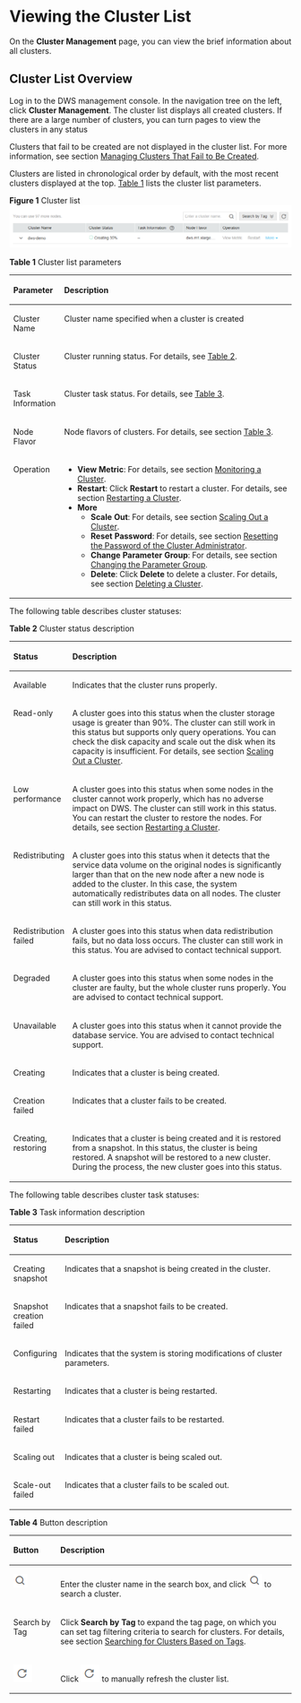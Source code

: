 # Viewing the Cluster List<a name="dws_01_0020"></a>

On the  **Cluster Management**  page, you can view the brief information about all clusters.

## Cluster List Overview<a name="section1864014116328"></a>

Log in to the DWS management console. In the navigation tree on the left, click  **Cluster Management**. The cluster list displays all created clusters. If there are a large number of clusters, you can turn pages to view the clusters in any status

Clusters that fail to be created are not displayed in the cluster list. For more information, see section  [Managing Clusters That Fail to Be Created](managing-clusters-that-fail-to-be-created.md).

Clusters are listed in chronological order by default, with the most recent clusters displayed at the top.  [Table 1](#table3950169215120)  lists the cluster list parameters.

**Figure  1**  Cluster list<a name="fig424813487315"></a>  
![](figures/cluster-list.png "cluster-list")

**Table  1**  Cluster list parameters

<a name="table3950169215120"></a>
<table><thead align="left"><tr id="row2555468715120"><th class="cellrowborder" valign="top" width="18%" id="mcps1.2.3.1.1"><p id="p4021197415120"><a name="p4021197415120"></a><a name="p4021197415120"></a><strong id="b44458202184919"><a name="b44458202184919"></a><a name="b44458202184919"></a>Parameter</strong></p>
</th>
<th class="cellrowborder" valign="top" width="82%" id="mcps1.2.3.1.2"><p id="p3594448915120"><a name="p3594448915120"></a><a name="p3594448915120"></a><strong id="b4530545184410"><a name="b4530545184410"></a><a name="b4530545184410"></a>Description</strong></p>
</th>
</tr>
</thead>
<tbody><tr id="row3067086316226"><td class="cellrowborder" valign="top" width="18%" headers="mcps1.2.3.1.1 "><p id="p4535230516226"><a name="p4535230516226"></a><a name="p4535230516226"></a>Cluster Name</p>
</td>
<td class="cellrowborder" valign="top" width="82%" headers="mcps1.2.3.1.2 "><p id="p186225616226"><a name="p186225616226"></a><a name="p186225616226"></a>Cluster name specified when a cluster is created</p>
</td>
</tr>
<tr id="row4848715816226"><td class="cellrowborder" valign="top" width="18%" headers="mcps1.2.3.1.1 "><p id="p2038980616226"><a name="p2038980616226"></a><a name="p2038980616226"></a>Cluster Status</p>
</td>
<td class="cellrowborder" valign="top" width="82%" headers="mcps1.2.3.1.2 "><p id="p4372926616226"><a name="p4372926616226"></a><a name="p4372926616226"></a>Cluster running status. For details, see <a href="#table344018476323">Table 2</a>.</p>
</td>
</tr>
<tr id="row79178716226"><td class="cellrowborder" valign="top" width="18%" headers="mcps1.2.3.1.1 "><p id="p336023416226"><a name="p336023416226"></a><a name="p336023416226"></a>Task Information</p>
</td>
<td class="cellrowborder" valign="top" width="82%" headers="mcps1.2.3.1.2 "><p id="p4130844516226"><a name="p4130844516226"></a><a name="p4130844516226"></a>Cluster task status. For details, see <a href="#table14807124711323">Table 3</a>.</p>
</td>
</tr>
<tr id="row3434627416226"><td class="cellrowborder" valign="top" width="18%" headers="mcps1.2.3.1.1 "><p id="p3691952116226"><a name="p3691952116226"></a><a name="p3691952116226"></a>Node Flavor</p>
</td>
<td class="cellrowborder" valign="top" width="82%" headers="mcps1.2.3.1.2 "><p id="p4620786916226"><a name="p4620786916226"></a><a name="p4620786916226"></a>Node flavors of clusters. For details, see section <a href="creating-a-cluster.md#table111901234141316">Table 3</a>.</p>
</td>
</tr>
<tr id="row1241899616226"><td class="cellrowborder" valign="top" width="18%" headers="mcps1.2.3.1.1 "><p id="p3154882516226"><a name="p3154882516226"></a><a name="p3154882516226"></a>Operation</p>
</td>
<td class="cellrowborder" valign="top" width="82%" headers="mcps1.2.3.1.2 "><a name="ul8157907161719"></a><a name="ul8157907161719"></a><ul id="ul8157907161719"><li><strong id="b3717750114317"><a name="b3717750114317"></a><a name="b3717750114317"></a>View Metric</strong>: For details, see section <a href="monitoring-a-cluster.md">Monitoring a Cluster</a>.</li><li><strong id="b132715820439"><a name="b132715820439"></a><a name="b132715820439"></a>Restart</strong>: Click <span class="uicontrol" id="uicontrol5732216124314"><a name="uicontrol5732216124314"></a><a name="uicontrol5732216124314"></a><b>Restart</b></span> to restart a cluster. For details, see section <a href="restarting-a-cluster.md">Restarting a Cluster</a>.</li><li><strong id="b423334017439"><a name="b423334017439"></a><a name="b423334017439"></a>More</strong><a name="ul63475607161741"></a><a name="ul63475607161741"></a><ul id="ul63475607161741"><li><strong id="b513911834416"><a name="b513911834416"></a><a name="b513911834416"></a>Scale Out</strong>: For details, see section <a href="scaling-out-a-cluster.md">Scaling Out a Cluster</a>.</li><li><strong id="b1139053664418"><a name="b1139053664418"></a><a name="b1139053664418"></a>Reset Password</strong>: For details, see section <a href="resetting-the-password-of-the-cluster-administrator.md">Resetting the Password of the Cluster Administrator</a>.</li><li><strong id="b987553454510"><a name="b987553454510"></a><a name="b987553454510"></a>Change Parameter Group</strong>: For details, see section <a href="managing-parameter-groups.md#section2615131874812">Changing the Parameter Group</a>.</li><li><strong id="b205001347124511"><a name="b205001347124511"></a><a name="b205001347124511"></a>Delete</strong>: Click <strong id="b20968165112457"><a name="b20968165112457"></a><a name="b20968165112457"></a>Delete</strong> to delete a cluster. For details, see section <a href="deleting-a-cluster.md">Deleting a Cluster</a>.</li></ul>
</li></ul>
</td>
</tr>
</tbody>
</table>

The following table describes cluster statuses:

**Table  2**  Cluster status description

<a name="table344018476323"></a>
<table><thead align="left"><tr id="row7467447173216"><th class="cellrowborder" valign="top" width="16.07%" id="mcps1.2.3.1.1"><p id="p5491847123220"><a name="p5491847123220"></a><a name="p5491847123220"></a><strong id="a816cb4668a2f4064a090e5167d622d2c"><a name="a816cb4668a2f4064a090e5167d622d2c"></a><a name="a816cb4668a2f4064a090e5167d622d2c"></a>Status</strong></p>
</th>
<th class="cellrowborder" valign="top" width="83.93%" id="mcps1.2.3.1.2"><p id="p17505134714326"><a name="p17505134714326"></a><a name="p17505134714326"></a><strong id="b1861928191910"><a name="b1861928191910"></a><a name="b1861928191910"></a>Description</strong></p>
</th>
</tr>
</thead>
<tbody><tr id="row952284720329"><td class="cellrowborder" valign="top" width="16.07%" headers="mcps1.2.3.1.1 "><p id="p105311547193216"><a name="p105311547193216"></a><a name="p105311547193216"></a>Available</p>
</td>
<td class="cellrowborder" valign="top" width="83.93%" headers="mcps1.2.3.1.2 "><p id="p554094714326"><a name="p554094714326"></a><a name="p554094714326"></a>Indicates that the cluster runs properly.</p>
</td>
</tr>
<tr id="row135451047193216"><td class="cellrowborder" valign="top" width="16.07%" headers="mcps1.2.3.1.1 "><p id="p155413470325"><a name="p155413470325"></a><a name="p155413470325"></a>Read-only</p>
</td>
<td class="cellrowborder" valign="top" width="83.93%" headers="mcps1.2.3.1.2 "><p id="p1156694703214"><a name="p1156694703214"></a><a name="p1156694703214"></a>A cluster goes into this status when the cluster storage usage is greater than 90%. The cluster can still work in this status but supports only query operations. You can check the disk capacity and scale out the disk when its capacity is insufficient. For details, see section <a href="scaling-out-a-cluster.md">Scaling Out a Cluster</a>.</p>
</td>
</tr>
<tr id="row457484763217"><td class="cellrowborder" valign="top" width="16.07%" headers="mcps1.2.3.1.1 "><p id="p145833473325"><a name="p145833473325"></a><a name="p145833473325"></a>Low performance</p>
</td>
<td class="cellrowborder" valign="top" width="83.93%" headers="mcps1.2.3.1.2 "><p id="p16591747203211"><a name="p16591747203211"></a><a name="p16591747203211"></a>A cluster goes into this status when some nodes in the cluster cannot work properly, which has no adverse impact on DWS. The cluster can still work in this status. You can restart the cluster to restore the nodes. For details, see section <a href="restarting-a-cluster.md">Restarting a Cluster</a>.</p>
</td>
</tr>
<tr id="row1600154714320"><td class="cellrowborder" valign="top" width="16.07%" headers="mcps1.2.3.1.1 "><p id="p1860813470320"><a name="p1860813470320"></a><a name="p1860813470320"></a>Redistributing</p>
</td>
<td class="cellrowborder" valign="top" width="83.93%" headers="mcps1.2.3.1.2 "><p id="p10617104793217"><a name="p10617104793217"></a><a name="p10617104793217"></a>A cluster goes into this status when it detects that the service data volume on the original nodes is significantly larger than that on the new node after a new node is added to the cluster. In this case, the system automatically redistributes data on all nodes. The cluster can still work in this status.</p>
</td>
</tr>
<tr id="row5621204793218"><td class="cellrowborder" valign="top" width="16.07%" headers="mcps1.2.3.1.1 "><p id="p20628174743220"><a name="p20628174743220"></a><a name="p20628174743220"></a>Redistribution failed</p>
</td>
<td class="cellrowborder" valign="top" width="83.93%" headers="mcps1.2.3.1.2 "><p id="p206356473329"><a name="p206356473329"></a><a name="p206356473329"></a>A cluster goes into this status when data redistribution fails, but no data loss occurs. The cluster can still work in this status. You are advised to contact technical support.</p>
</td>
</tr>
<tr id="row2639047183212"><td class="cellrowborder" valign="top" width="16.07%" headers="mcps1.2.3.1.1 "><p id="p06487471323"><a name="p06487471323"></a><a name="p06487471323"></a>Degraded</p>
</td>
<td class="cellrowborder" valign="top" width="83.93%" headers="mcps1.2.3.1.2 "><p id="p136562047133218"><a name="p136562047133218"></a><a name="p136562047133218"></a>A cluster goes into this status when some nodes in the cluster are faulty, but the whole cluster runs properly. You are advised to contact technical support.</p>
</td>
</tr>
<tr id="row1966054714329"><td class="cellrowborder" valign="top" width="16.07%" headers="mcps1.2.3.1.1 "><p id="p266984710320"><a name="p266984710320"></a><a name="p266984710320"></a>Unavailable</p>
</td>
<td class="cellrowborder" valign="top" width="83.93%" headers="mcps1.2.3.1.2 "><p id="p186791347173217"><a name="p186791347173217"></a><a name="p186791347173217"></a>A cluster goes into this status when it cannot provide the database service. You are advised to contact technical support.</p>
</td>
</tr>
<tr id="row106841547183214"><td class="cellrowborder" valign="top" width="16.07%" headers="mcps1.2.3.1.1 "><p id="p1969354711323"><a name="p1969354711323"></a><a name="p1969354711323"></a>Creating</p>
</td>
<td class="cellrowborder" valign="top" width="83.93%" headers="mcps1.2.3.1.2 "><p id="p117011847113211"><a name="p117011847113211"></a><a name="p117011847113211"></a>Indicates that a cluster is being created.</p>
</td>
</tr>
<tr id="row2705134711324"><td class="cellrowborder" valign="top" width="16.07%" headers="mcps1.2.3.1.1 "><p id="p117191747123211"><a name="p117191747123211"></a><a name="p117191747123211"></a>Creation failed</p>
</td>
<td class="cellrowborder" valign="top" width="83.93%" headers="mcps1.2.3.1.2 "><p id="p672894711324"><a name="p672894711324"></a><a name="p672894711324"></a>Indicates that a cluster fails to be created.</p>
</td>
</tr>
<tr id="row97338474329"><td class="cellrowborder" valign="top" width="16.07%" headers="mcps1.2.3.1.1 "><p id="p07411847113220"><a name="p07411847113220"></a><a name="p07411847113220"></a>Creating, restoring</p>
</td>
<td class="cellrowborder" valign="top" width="83.93%" headers="mcps1.2.3.1.2 "><p id="p67492047133214"><a name="p67492047133214"></a><a name="p67492047133214"></a>Indicates that a cluster is being created and it is restored from a snapshot. In this status, the cluster is being restored. A snapshot will be restored to a new cluster. During the process, the new cluster goes into this status.</p>
</td>
</tr>
</tbody>
</table>

The following table describes cluster task statuses:

**Table  3**  Task information description

<a name="table14807124711323"></a>
<table><thead align="left"><tr id="row17827194743213"><th class="cellrowborder" valign="top" width="16.41%" id="mcps1.2.3.1.1"><p id="p14831184753216"><a name="p14831184753216"></a><a name="p14831184753216"></a><strong id="b12833731175310"><a name="b12833731175310"></a><a name="b12833731175310"></a>Status</strong></p>
</th>
<th class="cellrowborder" valign="top" width="83.59%" id="mcps1.2.3.1.2"><p id="p128371347163220"><a name="p128371347163220"></a><a name="p128371347163220"></a><strong id="b88810328535"><a name="b88810328535"></a><a name="b88810328535"></a>Description</strong></p>
</th>
</tr>
</thead>
<tbody><tr id="row17844194783220"><td class="cellrowborder" valign="top" width="16.41%" headers="mcps1.2.3.1.1 "><p id="p38489474328"><a name="p38489474328"></a><a name="p38489474328"></a>Creating snapshot</p>
</td>
<td class="cellrowborder" valign="top" width="83.59%" headers="mcps1.2.3.1.2 "><p id="p98542047153210"><a name="p98542047153210"></a><a name="p98542047153210"></a>Indicates that a snapshot is being created in the cluster.</p>
</td>
</tr>
<tr id="row1785714479326"><td class="cellrowborder" valign="top" width="16.41%" headers="mcps1.2.3.1.1 "><p id="p7862147193210"><a name="p7862147193210"></a><a name="p7862147193210"></a>Snapshot creation failed</p>
</td>
<td class="cellrowborder" valign="top" width="83.59%" headers="mcps1.2.3.1.2 "><p id="p1286814714328"><a name="p1286814714328"></a><a name="p1286814714328"></a>Indicates that a snapshot fails to be created.</p>
</td>
</tr>
<tr id="row11870134719324"><td class="cellrowborder" valign="top" width="16.41%" headers="mcps1.2.3.1.1 "><p id="p12875194715326"><a name="p12875194715326"></a><a name="p12875194715326"></a>Configuring</p>
</td>
<td class="cellrowborder" valign="top" width="83.59%" headers="mcps1.2.3.1.2 "><p id="p1287914712322"><a name="p1287914712322"></a><a name="p1287914712322"></a>Indicates that the system is storing modifications of cluster parameters.</p>
</td>
</tr>
<tr id="row48815471322"><td class="cellrowborder" valign="top" width="16.41%" headers="mcps1.2.3.1.1 "><p id="p1188594733212"><a name="p1188594733212"></a><a name="p1188594733212"></a>Restarting</p>
</td>
<td class="cellrowborder" valign="top" width="83.59%" headers="mcps1.2.3.1.2 "><p id="p188904479327"><a name="p188904479327"></a><a name="p188904479327"></a>Indicates that a cluster is being restarted.</p>
</td>
</tr>
<tr id="row78921647123215"><td class="cellrowborder" valign="top" width="16.41%" headers="mcps1.2.3.1.1 "><p id="p48961447183219"><a name="p48961447183219"></a><a name="p48961447183219"></a>Restart failed</p>
</td>
<td class="cellrowborder" valign="top" width="83.59%" headers="mcps1.2.3.1.2 "><p id="p1990011478328"><a name="p1990011478328"></a><a name="p1990011478328"></a>Indicates that a cluster fails to be restarted.</p>
</td>
</tr>
<tr id="row15902164714327"><td class="cellrowborder" valign="top" width="16.41%" headers="mcps1.2.3.1.1 "><p id="p1690554743210"><a name="p1690554743210"></a><a name="p1690554743210"></a>Scaling out</p>
</td>
<td class="cellrowborder" valign="top" width="83.59%" headers="mcps1.2.3.1.2 "><p id="p19911447193216"><a name="p19911447193216"></a><a name="p19911447193216"></a>Indicates that a cluster is being scaled out.</p>
</td>
</tr>
<tr id="row119151247113219"><td class="cellrowborder" valign="top" width="16.41%" headers="mcps1.2.3.1.1 "><p id="p199221947183217"><a name="p199221947183217"></a><a name="p199221947183217"></a>Scale-out failed</p>
</td>
<td class="cellrowborder" valign="top" width="83.59%" headers="mcps1.2.3.1.2 "><p id="p793318470327"><a name="p793318470327"></a><a name="p793318470327"></a>Indicates that a cluster fails to be scaled out.</p>
</td>
</tr>
</tbody>
</table>

**Table  4**  Button description

<a name="table14995478145753"></a>
<table><thead align="left"><tr id="row34648328145753"><th class="cellrowborder" valign="top" width="16.650000000000002%" id="mcps1.2.3.1.1"><p id="p25698260145753"><a name="p25698260145753"></a><a name="p25698260145753"></a><strong id="b1135112365620"><a name="b1135112365620"></a><a name="b1135112365620"></a>Button</strong></p>
</th>
<th class="cellrowborder" valign="top" width="83.35000000000001%" id="mcps1.2.3.1.2"><p id="p1184341145753"><a name="p1184341145753"></a><a name="p1184341145753"></a><strong id="b842352706191716"><a name="b842352706191716"></a><a name="b842352706191716"></a>Description</strong></p>
</th>
</tr>
</thead>
<tbody><tr id="row60954660145753"><td class="cellrowborder" valign="top" width="16.650000000000002%" headers="mcps1.2.3.1.1 "><p id="p1171986415013"><a name="p1171986415013"></a><a name="p1171986415013"></a><a name="image145412311186"></a><a name="image145412311186"></a><span><img id="image145412311186" src="figures/icon_dws_search_cluster_02.png"></span></p>
</td>
<td class="cellrowborder" valign="top" width="83.35000000000001%" headers="mcps1.2.3.1.2 "><p id="p2095556215013"><a name="p2095556215013"></a><a name="p2095556215013"></a>Enter the cluster name in the search box, and click <a name="image913333811816"></a><a name="image913333811816"></a><span><img id="image913333811816" src="figures/icon_dws_search_cluster_02.png"></span> to search a cluster.</p>
</td>
</tr>
<tr id="row5392135513410"><td class="cellrowborder" valign="top" width="16.650000000000002%" headers="mcps1.2.3.1.1 "><p id="p1427711183519"><a name="p1427711183519"></a><a name="p1427711183519"></a>Search by Tag</p>
</td>
<td class="cellrowborder" valign="top" width="83.35000000000001%" headers="mcps1.2.3.1.2 "><p id="p73922551348"><a name="p73922551348"></a><a name="p73922551348"></a>Click <span class="uicontrol" id="uicontrol44951351125611"><a name="uicontrol44951351125611"></a><a name="uicontrol44951351125611"></a><b>Search by Tag</b></span> to expand the tag page, on which you can set tag filtering criteria to search for clusters. For details, see section <a href="tag-management.md#section887643535616">Searching for Clusters Based on Tags</a>.</p>
</td>
</tr>
<tr id="row62041377145753"><td class="cellrowborder" valign="top" width="16.650000000000002%" headers="mcps1.2.3.1.1 "><p id="p5049056515013"><a name="p5049056515013"></a><a name="p5049056515013"></a><a name="image1163515308616"></a><a name="image1163515308616"></a><span><img id="image1163515308616" src="figures/icon_dws_refresh_02.png"></span></p>
</td>
<td class="cellrowborder" valign="top" width="83.35000000000001%" headers="mcps1.2.3.1.2 "><p id="p3196483515013"><a name="p3196483515013"></a><a name="p3196483515013"></a>Click <a name="image8968728474"></a><a name="image8968728474"></a><span><img id="image8968728474" src="figures/icon_dws_refresh_02.png"></span> to manually refresh the cluster list.</p>
</td>
</tr>
</tbody>
</table>


